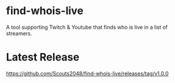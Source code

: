 # find-whois-live
A tool supporting Twitch &amp; Youtube that finds who is live in a list of streamers.

# Latest Release
https://github.com/Scouts2048/find-whois-live/releases/tag/v1.0.0
